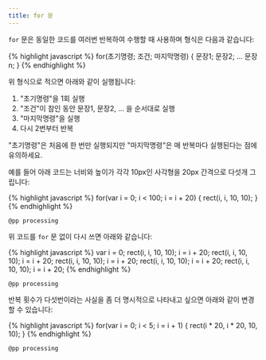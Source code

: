 ```yaml
---
title: for 문
---
```

``for`` 문은 동일한 코드를 여러번 반복하여 수행할 때 사용하며 형식은 다음과 같습니다:

{% highlight javascript %}
for(초기명령; 조건; 마지막명령) {
    문장1;
    문장2;
    ...
    문장n;
}
{% endhighlight %}

위 형식으로 적으면 아래와 같이 실행됩니다:

1.  "초기명령"을 1회 실행
2.  "조건"이 참인 동안 문장1, 문장2, ... 을 순서대로 실행
3.  "마지막명령"을 실행
4.  다시 2번부터 반복

"초기명령"은 처음에 한 번만 실행되지만 "마지막명령"은 매 반복마다 실행된다는 점에 유의하세요.

예를 들어 아래 코드는 너비와 높이가 각각 10px인 사각형을 20px 간격으로 다섯개 그립니다:

{% highlight javascript %}
for(var i = 0; i < 100; i = i + 20) {
    rect(i, i, 10, 10);
}
{% endhighlight %}

``@pp processing``

위 코드를 ``for`` 문 없이 다시 쓰면 아래와 같습니다:

{% highlight javascript %}
var i = 0;
rect(i, i, 10, 10);
i = i + 20;
rect(i, i, 10, 10);
i = i + 20;
rect(i, i, 10, 10);
i = i + 20;
rect(i, i, 10, 10);
i = i + 20;
rect(i, i, 10, 10);
i = i + 20;
{% endhighlight %}

``@pp processing``

반복 횟수가 다섯번이라는 사실을 좀 더 명시적으로 나타내고 싶으면 아래와 같이 변경할 수 있습니다:

{% highlight javascript %}
for(var i = 0; i < 5; i = i + 1) {
    rect(i * 20, i * 20, 10, 10);
}
{% endhighlight %}

``@pp processing``
